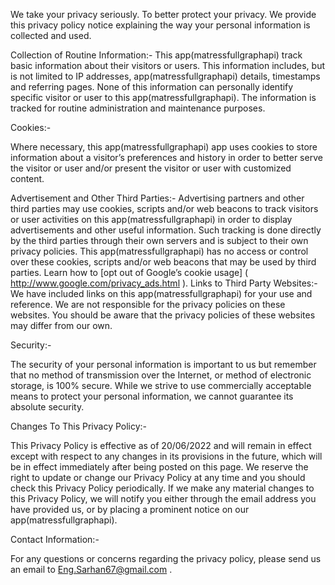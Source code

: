 
We take your privacy seriously. To better protect your privacy. We provide this privacy policy notice explaining the way your personal information is collected and used.

Collection of Routine Information:- This app(matressfullgraphapi) track basic information about their visitors or users. This information includes, but is not limited to IP addresses, app(matressfullgraphapi) details, timestamps and referring pages. None of this information can personally identify specific visitor or user to this app(matressfullgraphapi). The information is tracked for routine administration and maintenance purposes.

Cookies:-

Where necessary, this app(matressfullgraphapi) app uses cookies to store information about a visitor’s preferences and history in order to better serve the visitor or user and/or present the visitor or user with customized content.

Advertisement and Other Third Parties:- Advertising partners and other third parties may use cookies, scripts and/or web beacons to track visitors or user activities on this app(matressfullgraphapi) in order to display advertisements and other useful information. Such tracking is done directly by the third parties through their own servers and is subject to their own privacy policies. This app(matressfullgraphapi) has no access or control over these cookies, scripts and/or web beacons that may be used by third parties. Learn how to [opt out of Google’s cookie usage] ( http://www.google.com/privacy_ads.html ). Links to Third Party Websites:- We have included links on this app(matressfullgraphapi) for your use and reference. We are not responsible for the privacy policies on these websites. You should be aware that the privacy policies of these websites may differ from our own.

Security:-

The security of your personal information is important to us but remember that no method of transmission over the Internet, or method of electronic storage, is 100% secure. While we strive to use commercially acceptable means to protect your personal information, we cannot guarantee its absolute security.

Changes To This Privacy Policy:-

This Privacy Policy is effective as of 20/06/2022 and will remain in effect except with respect to any changes in its provisions in the future, which will be in effect immediately after being posted on this page. We reserve the right to update or change our Privacy Policy at any time and you should check this Privacy Policy periodically. If we make any material changes to this Privacy Policy, we will notify you either through the email address you have provided us, or by placing a prominent notice on our app(matressfullgraphapi).

Contact Information:-

For any questions or concerns regarding the privacy policy, please send us an email to Eng.Sarhan67@gmail.com .
